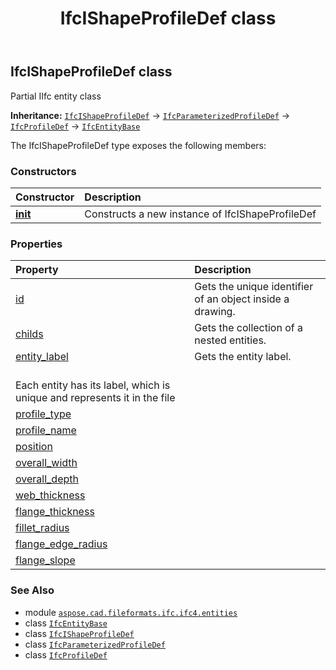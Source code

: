 ﻿---
title: IfcIShapeProfileDef class
second_title: Aspose.CAD for Python via .NET API References
description: 
type: docs
weight: 3160
url: /python-net/aspose.cad.fileformats.ifc.ifc4.entities/ifcishapeprofiledef/
is_root: false
---

## IfcIShapeProfileDef class

Partial IIfc entity class



**Inheritance:** [`IfcIShapeProfileDef`](/cad/python-net/aspose.cad.fileformats.ifc.ifc4.entities/ifcishapeprofiledef) → 
[`IfcParameterizedProfileDef`](/cad/python-net/aspose.cad.fileformats.ifc.ifc4.entities/ifcparameterizedprofiledef) → 
[`IfcProfileDef`](/cad/python-net/aspose.cad.fileformats.ifc.ifc4.entities/ifcprofiledef) → 
[`IfcEntityBase`](/cad/python-net/aspose.cad.fileformats.ifc/ifcentitybase)



The IfcIShapeProfileDef type exposes the following members:

### Constructors
| Constructor | Description |
| :- | :- |
| [__init__](/cad/python-net/aspose.cad.fileformats.ifc.ifc4.entities/ifcishapeprofiledef/__init__/#) | Constructs a new instance of IfcIShapeProfileDef |


### Properties
| Property | Description |
| :- | :- |
| [id](/cad/python-net/aspose.cad.fileformats.ifc.ifc4.entities/ifcishapeprofiledef/id) | Gets the unique identifier of an object inside a drawing. |
| [childs](/cad/python-net/aspose.cad.fileformats.ifc.ifc4.entities/ifcishapeprofiledef/childs) | Gets the collection of a nested entities. |
| [entity_label](/cad/python-net/aspose.cad.fileformats.ifc.ifc4.entities/ifcishapeprofiledef/entity_label) | Gets the entity label.<br/>Each entity has its label, which is unique and represents it in the file |
| [profile_type](/cad/python-net/aspose.cad.fileformats.ifc.ifc4.entities/ifcishapeprofiledef/profile_type) |  |
| [profile_name](/cad/python-net/aspose.cad.fileformats.ifc.ifc4.entities/ifcishapeprofiledef/profile_name) |  |
| [position](/cad/python-net/aspose.cad.fileformats.ifc.ifc4.entities/ifcishapeprofiledef/position) |  |
| [overall_width](/cad/python-net/aspose.cad.fileformats.ifc.ifc4.entities/ifcishapeprofiledef/overall_width) |  |
| [overall_depth](/cad/python-net/aspose.cad.fileformats.ifc.ifc4.entities/ifcishapeprofiledef/overall_depth) |  |
| [web_thickness](/cad/python-net/aspose.cad.fileformats.ifc.ifc4.entities/ifcishapeprofiledef/web_thickness) |  |
| [flange_thickness](/cad/python-net/aspose.cad.fileformats.ifc.ifc4.entities/ifcishapeprofiledef/flange_thickness) |  |
| [fillet_radius](/cad/python-net/aspose.cad.fileformats.ifc.ifc4.entities/ifcishapeprofiledef/fillet_radius) |  |
| [flange_edge_radius](/cad/python-net/aspose.cad.fileformats.ifc.ifc4.entities/ifcishapeprofiledef/flange_edge_radius) |  |
| [flange_slope](/cad/python-net/aspose.cad.fileformats.ifc.ifc4.entities/ifcishapeprofiledef/flange_slope) |  |



### See Also
* module [`aspose.cad.fileformats.ifc.ifc4.entities`](..)
* class [`IfcEntityBase`](/cad/python-net/aspose.cad.fileformats.ifc/ifcentitybase)
* class [`IfcIShapeProfileDef`](/cad/python-net/aspose.cad.fileformats.ifc.ifc4.entities/ifcishapeprofiledef)
* class [`IfcParameterizedProfileDef`](/cad/python-net/aspose.cad.fileformats.ifc.ifc4.entities/ifcparameterizedprofiledef)
* class [`IfcProfileDef`](/cad/python-net/aspose.cad.fileformats.ifc.ifc4.entities/ifcprofiledef)
